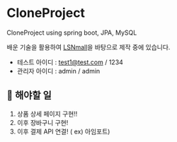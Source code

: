 # CloneProject
CloneProject using spring boot, JPA, MySQL

배운 기술을 활용하여 [LSNmall](https://www.lsnmall.com/)을 바탕으로 제작 중에 있습니다.

- 테스트 아이디 : test1@test.com / 1234
- 관리자 아이디 : admin / admin

## 🚧 해야할 일
1. 상품 상세 페이지 구현!! 
2. 이후 장바구니 구현!
3. 이후 결제 API 연결! ( ex) 아임포트)
